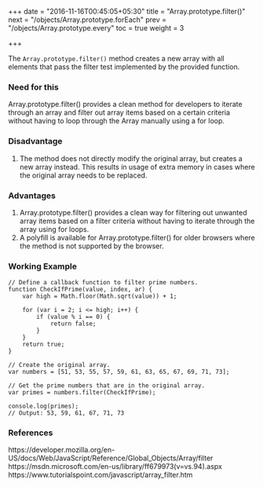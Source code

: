 +++
date = "2016-11-16T00:45:05+05:30"
title = "Array.prototype.filter()"
next = "/objects/Array.prototype.forEach"
prev = "/objects/Array.prototype.every"
toc = true
weight = 3

+++

The `Array.prototype.filter()` method creates a new array with all elements that pass the filter test implemented by the provided function.

<h3>Need for this</h3>
Array.prototype.filter() provides a clean method for developers to iterate through an array and filter out array items based on a certain criteria without having to loop through the Array manually using a for loop.

<h3>Disadvantage</h3>
<ol>
  <li>The method does not directly modify the original array, but creates a new array instead. This results in usage of extra memory in cases where the original array needs to be replaced.</li>
</ol>

<h3>Advantages</h3>
<ol>
	<li>Array.prototype.filter() provides a clean way for filtering out unwanted array items based on a filter criteria without having to iterate through the array using for loops.</li>
	<li>A polyfill is available for Array.prototype.filter() for older browsers where the method is not supported by the browser.</li>
</ol>

<h3>Working Example</h3>

	// Define a callback function to filter prime numbers.
	function CheckIfPrime(value, index, ar) {
	    var high = Math.floor(Math.sqrt(value)) + 1;

	    for (var i = 2; i <= high; i++) {
	        if (value % i == 0) {
	            return false;
	        }
	    }
	    return true;
	}

	// Create the original array.
	var numbers = [51, 53, 55, 57, 59, 61, 63, 65, 67, 69, 71, 73];

	// Get the prime numbers that are in the original array.
	var primes = numbers.filter(CheckIfPrime);

	console.log(primes);
	// Output: 53, 59, 61, 67, 71, 73

<h3>References</h3>
https://developer.mozilla.org/en-US/docs/Web/JavaScript/Reference/Global_Objects/Array/filter
<br>
https://msdn.microsoft.com/en-us/library/ff679973(v=vs.94).aspx
<br>
https://www.tutorialspoint.com/javascript/array_filter.htm
